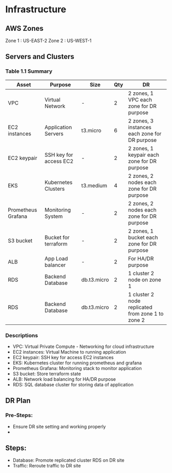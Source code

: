# Infrastructure

## AWS Zones
Zone 1 : US-EAST-2
Zone 2 : US-WEST-1

## Servers and Clusters

### Table 1.1 Summary
| Asset             | Purpose               | Size        | Qty   | DR                                                      |
|------------       |-------------------    |-------------|-------|---------------------------------------------------------|
| VPC               | Virtual Network       | -           |   2   | 2 zones, 1 VPC each zone for DR purpose                 |
| EC2 instances     | Application Servers   | t3.micro    |   6   | 2 zones, 3 instances each zone for DR purpose           |
| EC2 keypair       | SSH key for access EC2| -           |   2   | 2 zones, 1 keypair each zone for DR purpose             |
| EKS               | Kubernetes Clusters   | t3.medium   |   4   | 2 zones, 2 nodes each zone for DR purpose               |
| Prometheus Grafana| Monitoring System     | -           |   2   | 2 zones, 2 nodes each zone for DR purpose               |
| S3 bucket         | Bucket for terraform  | -           |   2   | 2 zones, 1 bucket each zone for DR purpose              |
| ALB               | App Load balancer     | -           |   2   | For HA/DR purpose                                       |
| RDS               | Backend Database      | db.t3.micro |   2   | 1 cluster 2 node on zone 1                              |
| RDS               | Backend Database      | db.t3.micro |   2   | 1 cluster 2 node replicated from zone 1 to zone 2       |

### Descriptions
- VPC:  Virtual Private Compute - Networking for cloud infrastructure
- EC2 instances:  Virtual Machine to running application
- EC2 keypair:  SSH key for access EC2 instances
- EKS: Kubernetes cluster for running prometheus and grafana
- Prometheus Grafana: Monitoring stack to monitor application
- S3 bucket: Store terraform state
- ALB: Network load balancing for HA/DR purpose
- RDS: SQL database cluster for storing data of application

## DR Plan
### Pre-Steps:
- Ensure DR site setting and working properly
- 
## Steps:
- Database: Promote replicated cluster RDS on DR site
- Traffic: Reroute traffic to DR site
